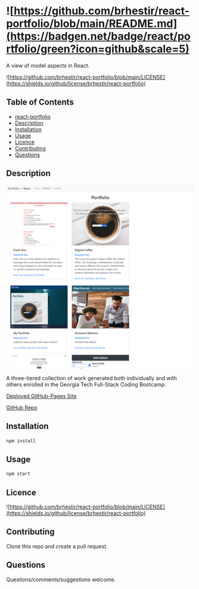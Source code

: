 # ![https://github.com/brhestir/react-portfolio/blob/main/README.md](https://badgen.net/badge/react/portfolio/green?icon=github&scale=5)

A view of model aspects in React.

![https://github.com/brhestir/react-portfolio/blob/main/LICENSE](https://shields.io/github/license/brhestir/react-portfolio)

## Table of Contents

- [react-portfolio](#react-portfolio)
- [Description](#description)
- [Installation](#installation)
- [Usage](#usage)
- [Licence](#licence)
- [Contributing](#contributing)
- [Questions](#questions)

## Description

![](./assets/images/react-portfolio.png)

A three-tiered collection of work generated both individually and with others enrolled in the Georgia Tech Full-Stack Coding Bootcamp.

[Deployed GitHub-Pages Site](https://brhestir.github.io/react-portfolio/#/portfolio)

[GitHub Repo](https://www.github.com/brhestir/react-portfolio)

## Installation

```bash
npm install
```

## Usage

```bash
npm start
```

## Licence

![https://github.com/brhestir/react-portfolio/blob/main/LICENSE](https://shields.io/github/license/brhestir/react-portfolio)

## Contributing

Clone this repo and create a pull request.

## Questions

Questions/comments/suggestions welcome.

